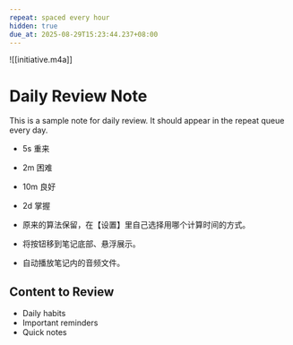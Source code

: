 ```yaml
---
repeat: spaced every hour
hidden: true
due_at: 2025-08-29T15:23:44.237+08:00
---
```



![[initiative.m4a]]

# Daily Review Note

This is a sample note for daily review. It should appear in the repeat queue every day.
* 5s 重来
* 2m 困难
* 10m 良好
* 2d 掌握

* 原来的算法保留，在【设置】里自己选择用哪个计算时间的方式。
* 将按钮移到笔记底部、悬浮展示。
* 自动播放笔记内的音频文件。


## Content to Review

- Daily habits
- Important reminders
- Quick notes
